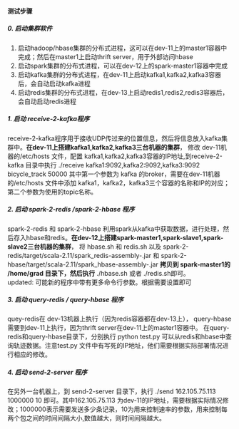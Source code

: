 ####  测试步骤  

#####  0. 启动集群软件  
1. 启动hadoop/hbase集群的分布式进程，这可以在dev-11上的master1容器中完成；然后在master1上启动thrift server，用于外部访问hbase  
2. 启动spark集群的分布式进程，可以在dev-12上的spark-master1容器中完成  
3. 启动kafka集群的分布式进程，在dev-11上启动kafka1,kafka2,kafka3容器后，会自动启动kafka进程  
4. 启动redis集群的分布式进程，在dev-13上启动redis1,redis2,redis3容器后，会自动启动redis进程  


#####  1. 启动 receive-2-kafka程序  
receive-2-kafka程序用于接收UDP传过来的位置信息，然后将信息放入kafka集群中。**在dev-11上搭建kafka1,kafka2,kafka3三台机器的集群**，
修改 dev-11机器的/etc/hosts 文件，配置 kafka1,kafka2,kafka3容器的IP地址,到receive-2-kafka 目录中执行
./receive kafka1:9092,kafka2:9092,kafka3:9092  bicycle_track 50000
其中第一个参数为 kafka 的broker，需要在dev-11机器的/etc/hosts 文件中添加 kafka1，kafka2，kafka3三个容器的名称和IP的对应；第二个参数为使用的topic名称。  

#####  2. 启动 spark-2-redis /spark-2-hbase 程序  
spark-2-redis 和 spark-2-hbase 利用spark从kafka中获取数据，进行处理，然后存入hbase和redis。**在dev-12上搭建spark-master1,spark-slave1,spark-slave2三台机器的集群**，
将 hbase.sh 和 redis.sh 以及 spark-2-redis/target/scala-2.11/spark_redis-assembly-.jar 和 spark-2-hbase/target/scala-2.11/spark_hbase-assembly-.jar **拷贝到 spark-master1的 /home/grad 目录下，然后执行** ./hbase.sh 或者 ./redis.sh即可。  
updated: 可能新的程序中带有更多命令行参数。根据需要设置即可

#####  3. 启动 query-redis / query-hbase 程序  
quey-redis在 dev-13机器上执行（因为redis容器都在dev-13上）， query-hbase需要到dev-11上执行，因为thrift server在dev-11上的master1容器中。
在query-redis和query-hbase目录下，分别执行 python test.py 可以从redis和hbase中查询轨迹数据。注意test.py 文件中有写死的IP地址，他们需要根据实际部署情况进行相应的修改。  

#####  4. 启动 send-2-server 程序  
在另外一台机器上，到 send-2-server 目录下，执行 ./send 162.105.75.113 1000000 10 即可。其中162.105.75.113 为dev-11的IP地址，需要根据实际情况修改；1000000表示需要发送多少条记录，10为用来控制速率的参数，用来控制每两个包之间的时间间隔大小,数值越大，则时间间隔越大。
